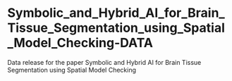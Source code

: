 # Symbolic_and_Hybrid_AI_for_Brain_Tissue_Segmentation_using_Spatial_Model_Checking-DATA
Data release for the paper Symbolic and Hybrid AI for Brain Tissue Segmentation using Spatial Model Checking
